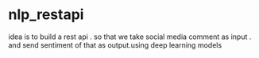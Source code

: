 # nlp_restapi
idea is to build a rest api . so that we take social media comment as input . and send sentiment of that as output.using deep learning models
